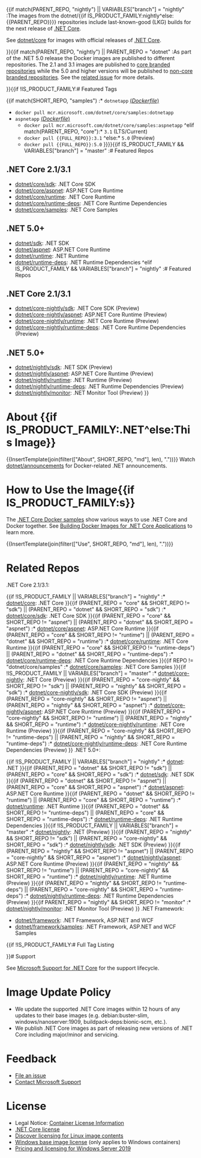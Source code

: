 {{if match(PARENT_REPO, "nightly") || VARIABLES["branch"] = "nightly"
:The images from the dotnet/{{if IS_PRODUCT_FAMILY:nightly^else:{{PARENT_REPO}}}} repositories include last-known-good (LKG) builds for the next release of [.NET Core](https://github.com/dotnet/core).

See [dotnet/core](https://hub.docker.com/_/microsoft-dotnet-core/) for images with official releases of [.NET Core](https://github.com/dotnet/core).

}}{{if match(PARENT_REPO, "nightly") || PARENT_REPO = "dotnet"
:As part of the .NET 5.0 release the Docker images are published to different repositories.  The 2.1 and 3.1 images are published to [core branded repositories](https://hub.docker.com/_/microsoft-dotnet-core/) while the 5.0 and higher versions will be published to [non-core branded repositories](https://hub.docker.com/_/microsoft-dotnet/).  See the [related issue](https://github.com/dotnet/dotnet-docker/issues/1765) for more details.

}}{{if !IS_PRODUCT_FAMILY:# Featured Tags

{{if match(SHORT_REPO, "samples")
:* `dotnetapp` [(*Dockerfile*)](https://github.com/dotnet/dotnet-docker/blob/master/samples/dotnetapp/Dockerfile)
  * `docker pull mcr.microsoft.com/dotnet/core/samples:dotnetapp`
* `aspnetapp` [(*Dockerfile*)](https://github.com/dotnet/dotnet-docker/blob/master/samples/aspnetapp/Dockerfile)
  * `docker pull mcr.microsoft.com/dotnet/core/samples:aspnetapp`
^elif match(PARENT_REPO, "core"):* `3.1` (LTS/Current)
  * `docker pull {{FULL_REPO}}:3.1`
^else:* `5.0` (Preview)
  * `docker pull {{FULL_REPO}}:5.0`
}}}}{{if IS_PRODUCT_FAMILY && VARIABLES["branch"] = "master"
:# Featured Repos

## .NET Core 2.1/3.1

* [dotnet/core/sdk](https://hub.docker.com/_/microsoft-dotnet-core-sdk/): .NET Core SDK
* [dotnet/core/aspnet](https://hub.docker.com/_/microsoft-dotnet-core-aspnet/): ASP.NET Core Runtime
* [dotnet/core/runtime](https://hub.docker.com/_/microsoft-dotnet-core-runtime/): .NET Core Runtime
* [dotnet/core/runtime-deps](https://hub.docker.com/_/microsoft-dotnet-core-runtime-deps/): .NET Core Runtime Dependencies
* [dotnet/core/samples](https://hub.docker.com/_/microsoft-dotnet-core-samples/): .NET Core Samples

## .NET 5.0+

* [dotnet/sdk](https://hub.docker.com/_/microsoft-dotnet-sdk/): .NET SDK
* [dotnet/aspnet](https://hub.docker.com/_/microsoft-dotnet-aspnet/): ASP.NET Core Runtime
* [dotnet/runtime](https://hub.docker.com/_/microsoft-dotnet-runtime/): .NET Runtime
* [dotnet/runtime-deps](https://hub.docker.com/_/microsoft-dotnet-runtime-deps/): .NET Runtime Dependencies
^elif IS_PRODUCT_FAMILY && VARIABLES["branch"] = "nightly"
:# Featured Repos

## .NET Core 2.1/3.1

* [dotnet/core-nightly/sdk](https://hub.docker.com/_/microsoft-dotnet-core-nightly-sdk/): .NET Core SDK (Preview)
* [dotnet/core-nightly/aspnet](https://hub.docker.com/_/microsoft-dotnet-core-nightly-aspnet/): ASP.NET Core Runtime (Preview)
* [dotnet/core-nightly/runtime](https://hub.docker.com/_/microsoft-dotnet-core-nightly-runtime/): .NET Core Runtime (Preview)
* [dotnet/core-nightly/runtime-deps](https://hub.docker.com/_/microsoft-dotnet-core-nightly-runtime-deps/): .NET Core Runtime Dependencies (Preview)

## .NET 5.0+

* [dotnet/nightly/sdk](https://hub.docker.com/_/microsoft-dotnet-nightly-sdk/): .NET SDK (Preview)
* [dotnet/nightly/aspnet](https://hub.docker.com/_/microsoft-dotnet-nightly-aspnet/): ASP.NET Core Runtime (Preview)
* [dotnet/nightly/runtime](https://hub.docker.com/_/microsoft-dotnet-nightly-runtime/): .NET Runtime (Preview)
* [dotnet/nightly/runtime-deps](https://hub.docker.com/_/microsoft-dotnet-nightly-runtime-deps/): .NET Runtime Dependencies (Preview)
* [dotnet/nightly/monitor](https://hub.docker.com/_/microsoft-dotnet-nightly-monitor/): .NET Monitor Tool (Preview)
}}
# About {{if IS_PRODUCT_FAMILY:.NET^else:This Image}}

{{InsertTemplate(join(filter(["About", SHORT_REPO, "md"], len), "."))}}
Watch [dotnet/announcements](https://github.com/dotnet/announcements/labels/Docker) for Docker-related .NET announcements.

# How to Use the Image{{if IS_PRODUCT_FAMILY:s}}

The [.NET Core Docker samples](https://github.com/dotnet/dotnet-docker/blob/master/samples/README.md) show various ways to use .NET Core and Docker together. See [Building Docker Images for .NET Core Applications](https://docs.microsoft.com/dotnet/core/docker/building-net-docker-images) to learn more.

{{InsertTemplate(join(filter(["Use", SHORT_REPO, "md"], len), "."))}}
# Related Repos

.NET Core 2.1/3.1:

{{if !IS_PRODUCT_FAMILY || VARIABLES["branch"] = "nightly"
    :* [dotnet/core](https://hub.docker.com/_/microsoft-dotnet-core/): .NET Core
}}{{if (PARENT_REPO = "core" && SHORT_REPO != "sdk") || (PARENT_REPO = "dotnet" && SHORT_REPO = "sdk")
    :* [dotnet/core/sdk](https://hub.docker.com/_/microsoft-dotnet-core-sdk/): .NET Core SDK
}}{{if (PARENT_REPO = "core" && SHORT_REPO != "aspnet") || (PARENT_REPO = "dotnet" && SHORT_REPO = "aspnet")
    :* [dotnet/core/aspnet](https://hub.docker.com/_/microsoft-dotnet-core-aspnet/): ASP.NET Core Runtime
}}{{if (PARENT_REPO = "core" && SHORT_REPO != "runtime") || (PARENT_REPO = "dotnet" && SHORT_REPO = "runtime")
    :* [dotnet/core/runtime](https://hub.docker.com/_/microsoft-dotnet-core-runtime/): .NET Core Runtime
}}{{if (PARENT_REPO = "core" && SHORT_REPO != "runtime-deps") || (PARENT_REPO = "dotnet" && SHORT_REPO = "runtime-deps")
    :* [dotnet/core/runtime-deps](https://hub.docker.com/_/microsoft-dotnet-core-runtime-deps/): .NET Core Runtime Dependencies
}}{{if REPO != "dotnet/core/samples"
    :* [dotnet/core/samples](https://hub.docker.com/_/microsoft-dotnet-core-samples/): .NET Core Samples
}}{{if !IS_PRODUCT_FAMILY || VARIABLES["branch"] = "master"
    :* [dotnet/core-nightly](https://hub.docker.com/_/microsoft-dotnet-core-nightly/): .NET Core (Preview)
}}{{if (PARENT_REPO = "core-nightly" && SHORT_REPO != "sdk") || (PARENT_REPO = "nightly" && SHORT_REPO = "sdk")
    :* [dotnet/core-nightly/sdk](https://hub.docker.com/_/microsoft-dotnet-core-nightly-sdk/): .NET Core SDK (Preview)
}}{{if (PARENT_REPO = "core-nightly" && SHORT_REPO != "aspnet") || (PARENT_REPO = "nightly" && SHORT_REPO = "aspnet")
    :* [dotnet/core-nightly/aspnet](https://hub.docker.com/_/microsoft-dotnet-core-nightly-aspnet/): ASP.NET Core Runtime (Preview)
}}{{if (PARENT_REPO = "core-nightly" && SHORT_REPO != "runtime") || (PARENT_REPO = "nightly" && SHORT_REPO = "runtime")
    :* [dotnet/core-nightly/runtime](https://hub.docker.com/_/microsoft-dotnet-core-nightly-runtime/): .NET Core Runtime (Preview)
}}{{if (PARENT_REPO = "core-nightly" && SHORT_REPO != "runtime-deps") || (PARENT_REPO = "nightly" && SHORT_REPO = "runtime-deps")
    :* [dotnet/core-nightly/runtime-deps](https://hub.docker.com/_/microsoft-dotnet-core-nightly-runtime-deps/): .NET Core Runtime Dependencies (Preview)
}}
.NET 5.0+:

{{if !IS_PRODUCT_FAMILY || VARIABLES["branch"] = "nightly"
    :* [dotnet](https://hub.docker.com/_/microsoft-dotnet/): .NET
}}{{if (PARENT_REPO = "dotnet" && SHORT_REPO != "sdk") || (PARENT_REPO = "core" && SHORT_REPO = "sdk")
    :* [dotnet/sdk](https://hub.docker.com/_/microsoft-dotnet-sdk/): .NET SDK
}}{{if (PARENT_REPO = "dotnet" && SHORT_REPO != "aspnet") || (PARENT_REPO = "core" && SHORT_REPO = "aspnet")
    :* [dotnet/aspnet](https://hub.docker.com/_/microsoft-dotnet-aspnet/): ASP.NET Core Runtime
}}{{if (PARENT_REPO = "dotnet" && SHORT_REPO != "runtime") || (PARENT_REPO = "core" && SHORT_REPO = "runtime")
    :* [dotnet/runtime](https://hub.docker.com/_/microsoft-dotnet-runtime/): .NET Runtime
}}{{if (PARENT_REPO = "dotnet" && SHORT_REPO != "runtime-deps") || (PARENT_REPO = "core" && SHORT_REPO = "runtime-deps")
    :* [dotnet/runtime-deps](https://hub.docker.com/_/microsoft-dotnet-runtime-deps/): .NET Runtime Dependencies
}}{{if !IS_PRODUCT_FAMILY || VARIABLES["branch"] = "master"
    :* [dotnet/nightly](https://hub.docker.com/_/microsoft-dotnet-nightly/): .NET (Preview)
}}{{if (PARENT_REPO = "nightly" && SHORT_REPO != "sdk") || (PARENT_REPO = "core-nightly" && SHORT_REPO = "sdk")
    :* [dotnet/nightly/sdk](https://hub.docker.com/_/microsoft-dotnet-nightly-sdk/): .NET SDK (Preview)
}}{{if (PARENT_REPO = "nightly" && SHORT_REPO != "aspnet") || (PARENT_REPO = "core-nightly" && SHORT_REPO = "aspnet")
    :* [dotnet/nightly/aspnet](https://hub.docker.com/_/microsoft-dotnet-nightly-aspnet/): ASP.NET Core Runtime (Preview)
}}{{if (PARENT_REPO = "nightly" && SHORT_REPO != "runtime") || (PARENT_REPO = "core-nightly" && SHORT_REPO = "runtime")
    :* [dotnet/nightly/runtime](https://hub.docker.com/_/microsoft-dotnet-nightly-runtime/): .NET Runtime (Preview)
}}{{if (PARENT_REPO = "nightly" && SHORT_REPO != "runtime-deps") || (PARENT_REPO = "core-nightly" && SHORT_REPO = "runtime-deps")
    :* [dotnet/nightly/runtime-deps](https://hub.docker.com/_/microsoft-dotnet-nightly-runtime-deps/): .NET Runtime Dependencies (Preview)
}}{{if PARENT_REPO = "nightly" && SHORT_REPO != "monitor"
    :* [dotnet/nightly/monitor](https://hub.docker.com/_/microsoft-dotnet-nightly-monitor/): .NET Monitor Tool (Preview)
}}
.NET Framework:

* [dotnet/framework](https://hub.docker.com/_/microsoft-dotnet-framework/): .NET Framework, ASP.NET and WCF
* [dotnet/framework/samples](https://hub.docker.com/_/microsoft-dotnet-framework-samples/): .NET Framework, ASP.NET and WCF Samples

{{if !IS_PRODUCT_FAMILY:# Full Tag Listing

}}# Support

See [Microsoft Support for .NET Core](https://github.com/dotnet/core/blob/master/microsoft-support.md) for the support lifecycle.

# Image Update Policy

* We update the supported .NET Core images within 12 hours of any updates to their base images (e.g. debian:buster-slim, windows/nanoserver:1909, buildpack-deps:bionic-scm, etc.).
* We publish .NET Core images as part of releasing new versions of .NET Core including major/minor and servicing.

# Feedback

* [File an issue](https://github.com/dotnet/dotnet-docker/issues/new/choose)
* [Contact Microsoft Support](https://support.microsoft.com/contactus/)

# License

* Legal Notice: [Container License Information](https://aka.ms/mcr/osslegalnotice)
* [.NET Core license](https://github.com/dotnet/dotnet-docker/blob/master/LICENSE)
* [Discover licensing for Linux image contents](https://github.com/dotnet/dotnet-docker/blob/master/documentation/image-artifact-details.md)
* [Windows base image license](https://docs.microsoft.com/virtualization/windowscontainers/images-eula) (only applies to Windows containers)
* [Pricing and licensing for Windows Server 2019](https://www.microsoft.com/cloud-platform/windows-server-pricing)
